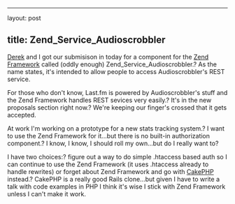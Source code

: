 <hr />

<p>layout: post</p>

<h2>title: Zend_Service_Audioscrobbler</h2>

<p><a target="_blank" href="http://derekmartin.ca">Derek</a> and I got our submisison in today for a component for the <a target="_blank" href="http://framework.zend.com">Zend Framework</a> called (oddly enough) Zend_Service_Audioscrobbler.? As the name states, it's intended to allow people to access Audioscrobbler's REST service.</p>

<p>For those who don't know, Last.fm is powered by Audioscrobbler's stuff and the Zend Framework handles REST sevices very easily.? It's in the new proposals section right now.? We're keeping our finger's crossed that it gets accepted.</p>

<p>At work I'm working on a prototype for a new stats tracking system.? I want to use the Zend Framework for it...but there is no built-in authorization component.? I know, I know, I should roll my own...but do I really want to?</p>

<p>I have two choices:? figure out a way to do simple .htaccess based auth so I can continue to use the Zend Framework (it uses .htaccess already to handle rewrites) or forget about Zend Framework and go with <a target="_blank" href="http://www.cakephp.org">CakePHP</a> instead.? CakePHP is a really good Rails clone...but given I have to write a talk with code examples in PHP I think it's wise I stick with Zend Framework unless I can't make it work.</p>
